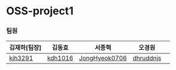 # OSS-project1
### 팀원
|김재하[팀장]|김동효|서종혁|오경원||
|---|---|---|---|---|
| [kjh3291](https://github.com/kjh3291) | [kdh1016](https://github.com/kdh041016)  | [JongHyeok0706](https://github.com/JongHyeok0706) | [dhruddnjs](https://github.com/Hyunjiiing)
